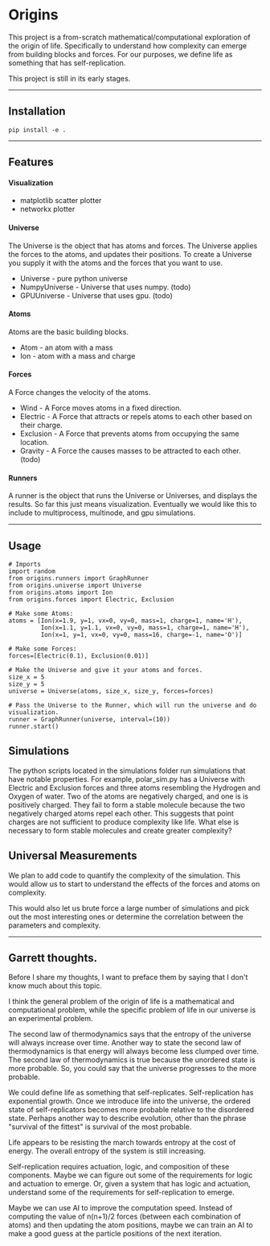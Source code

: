 # Origins
This project is a from-scratch mathematical/computational exploration of the origin of life.
Specifically to understand how complexity can emerge from building blocks and forces.
For our purposes, we define life as something that has self-replication.

This project is still in its early stages.

---

## Installation

```
pip install -e .
```
---

## Features

#### Visualization

- matplotlib scatter plotter
- networkx plotter

#### Universe

The Universe is the object that has atoms and forces.
The Universe applies the forces to the atoms, and updates their positions.
To create a Universe you supply it with the atoms and the forces that you want to use.

- Universe - pure python universe
- NumpyUniverse - Universe that uses numpy. (todo)
- GPUUniverse - Universe that uses gpu. (todo)


#### Atoms

Atoms are the basic building blocks.

- Atom - an atom with a mass
- Ion - atom with a mass and charge


#### Forces

A Force changes the velocity of the atoms.

- Wind - A Force moves atoms in a fixed direction.
- Electric - A Force that attracts or repels atoms to each other based on their charge.
- Exclusion - A Force that prevents atoms from occupying the same location.
- Gravity - A Force the causes masses to be attracted to each other. (todo)

#### Runners

A runner is the object that runs the Universe or Universes, and displays the results.  So far this just means visualization. Eventually we would like this to include to multiprocess, multinode, and gpu simulations.

---

## Usage

```
# Imports
import random
from origins.runners import GraphRunner
from origins.universe import Universe
from origins.atoms import Ion
from origins.forces import Electric, Exclusion

# Make some Atoms:
atoms = [Ion(x=1.9, y=1, vx=0, vy=0, mass=1, charge=1, name='H'),
         Ion(x=1.1, y=1.1, vx=0, vy=0, mass=1, charge=1, name='H'),
         Ion(x=1, y=1, vx=0, vy=0, mass=16, charge=-1, name='O')]

# Make some Forces:
forces=[Electric(0.1), Exclusion(0.01)]

# Make the Universe and give it your atoms and forces.
size_x = 5
size_y = 5
universe = Universe(atoms, size_x, size_y, forces=forces)

# Pass the Universe to the Runner, which will run the universe and do visualization.
runner = GraphRunner(universe, interval=(10))
runner.start()
```

## Simulations

The python scripts located in the simulations folder run simulations that have notable properties. For example, polar_sim.py has a Universe with Electric and Exclusion forces and three atoms resembling the Hydrogen and Oxygen of water. Two of the atoms are negatively charged, and one is is positively charged. They fail to form a stable molecule because the two negatively charged atoms repel each other. This suggests that point charges are not sufficient to produce complexity like life. What else is necessary to form stable molecules and create greater complexity?


## Universal Measurements

We plan to add code to quantify the complexity of the simulation. This would allow us to start to understand the effects of the forces and atoms on complexity.

This would also let us brute force a large number of simulations and pick out the most interesting ones or determine the correlation between the parameters and complexity.

---

## Garrett thoughts.
Before I share my thoughts, I want to preface them by saying that I don't know much about this topic.

I think the general problem of the origin of life is a mathematical and computational problem, while the specific problem of life in our universe is an experimental problem.

The second law of thermodynamics says that the entropy of the universe will always increase over time.  Another way to state the second law of thermodynamics is that energy will always become less clumped over time.  The second law of thermodynamics is true because the unordered state is more probable.  So, you could say that the universe progresses to the more probable.

We could define life as something that self-replicates.  Self-replication has exponential growth.  Once we introduce life into the universe, the ordered state of self-replicators becomes more probable relative to the disordered state.  Perhaps another way to describe evolution, other than the phrase "survival of the fittest" is survival of the most probable.

Life appears to be resisting the march towards entropy at the cost of energy.  The overall entropy of the system is still increasing.

Self-replication requires actuation, logic, and composition of these components.  Maybe we can figure out some of the requirements for logic and actuation to emerge.  Or, given a system that has logic and actuation, understand some of the requirements for self-replication to emerge.

Maybe we can use AI to improve the computation speed.  Instead of computing the value of n(n+1)/2 forces (between each combination of atoms) and then updating the atom positions, maybe we can train an AI to make a good guess at the particle positions of the next iteration.
